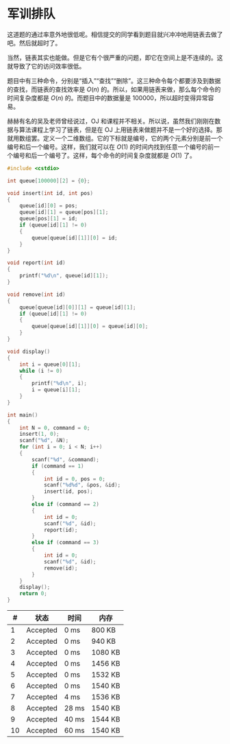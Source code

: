 # 军训排队

这道题的通过率意外地很低呢。相信提交的同学看到题目就兴冲冲地用链表去做了吧。然后就超时了。

当然，链表其实也能做。但是它有个很严重的问题，即它在空间上是不连续的。这就导致了它的访问效率很低。

题目中有三种命令，分别是“插入”“查找”“删除”。这三种命令每个都要涉及到数据的查找，而链表的查找效率是 $O(n)$ 的。所以，如果用链表来做，那么每个命令的时间复杂度都是 $O(n)$ 的。而题目中的数据量是 100000，所以超时变得异常容易。

赫赫有名的吴及老师曾经说过，OJ 和课程并不相关。所以说，虽然我们刚刚在数据与算法课程上学习了链表，但是在 OJ 上用链表来做题并不是一个好的选择。那就用数组罢。定义一个二维数组。它的下标就是编号，它的两个元素分别是前一个编号和后一个编号。这样，我们就可以在 $O(1)$ 的时间内找到任意一个编号的前一个编号和后一个编号了。这样，每个命令的时间复杂度就都是 $O(1)$ 了。

```cpp
#include <cstdio>

int queue[100000][2] = {0};

void insert(int id, int pos)
{
    queue[id][0] = pos;
    queue[id][1] = queue[pos][1];
    queue[pos][1] = id;
    if (queue[id][1] != 0)
    {
        queue[queue[id][1]][0] = id;
    }
}

void report(int id)
{
    printf("%d\n", queue[id][1]);
}

void remove(int id)
{
    queue[queue[id][0]][1] = queue[id][1];
    if (queue[id][1] != 0)
    {
        queue[queue[id][1]][0] = queue[id][0];
    }
}

void display()
{
    int i = queue[0][1];
    while (i != 0)
    {
        printf("%d\n", i);
        i = queue[i][1];
    }
}

int main()
{
    int N = 0, command = 0;
    insert(1, 0);
    scanf("%d", &N);
    for (int i = 0; i < N; i++)
    {
        scanf("%d", &command);
        if (command == 1)
        {
            int id = 0, pos = 0;
            scanf("%d%d", &pos, &id);
            insert(id, pos);
        }
        else if (command == 2)
        {
            int id = 0;
            scanf("%d", &id);
            report(id);
        }
        else if (command == 3)
        {
            int id = 0;
            scanf("%d", &id);
            remove(id);
        }
    }
    display();
    return 0;
}
```

| #   | 状态     | 时间  | 内存    |
| --- | -------- | ----- | ------- |
| 1   | Accepted | 0 ms  | 800 KB  |
| 2   | Accepted | 0 ms  | 940 KB  |
| 3   | Accepted | 0 ms  | 1080 KB |
| 4   | Accepted | 0 ms  | 1456 KB |
| 5   | Accepted | 0 ms  | 1532 KB |
| 6   | Accepted | 0 ms  | 1540 KB |
| 7   | Accepted | 4 ms  | 1536 KB |
| 8   | Accepted | 28 ms | 1540 KB |
| 9   | Accepted | 40 ms | 1544 KB |
| 10  | Accepted | 60 ms | 1540 KB |
